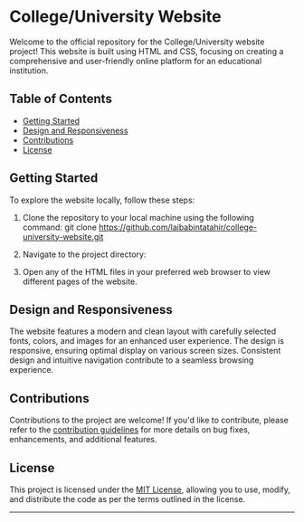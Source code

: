 # College/University Website

Welcome to the official repository for the College/University website project! This website is built using HTML and CSS, focusing on creating a comprehensive and user-friendly online platform for an educational institution.

## Table of Contents

- [Getting Started](#getting-started)
- [Design and Responsiveness](#design-and-responsiveness)
- [Contributions](#contributions)
- [License](#license)

## Getting Started

To explore the website locally, follow these steps:

1. Clone the repository to your local machine using the following command:
git clone https://github.com/laibabintatahir/college-university-website.git


2. Navigate to the project directory:

3. Open any of the HTML files in your preferred web browser to view different pages of the website.

## Design and Responsiveness

The website features a modern and clean layout with carefully selected fonts, colors, and images for an enhanced user experience. The design is responsive, ensuring optimal display on various screen sizes. Consistent design and intuitive navigation contribute to a seamless browsing experience.

## Contributions

Contributions to the project are welcome! If you'd like to contribute, please refer to the [contribution guidelines](CONTRIBUTING.md) for more details on bug fixes, enhancements, and additional features.

## License

This project is licensed under the [MIT License](LICENSE), allowing you to use, modify, and distribute the code as per the terms outlined in the license.

---

